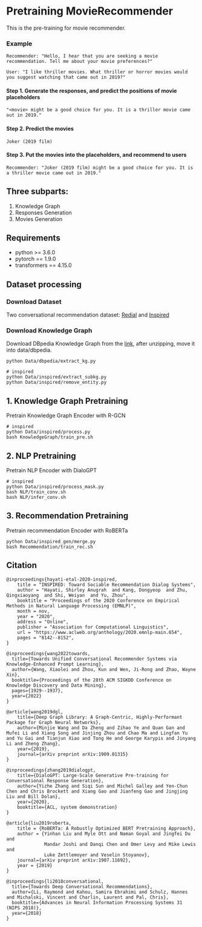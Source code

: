 # Pretraining MovieRecommender

This is the pre-training for movie recommender.
### Example

`Recommender: "Hello, I hear that you are seeking a movie recommendation. Tell me about your movie preferences?"`

`User: "I like thriller movies. What thriller or horror movies would you suggest watching that came out in 2019?"`

#### Step 1. Generate the responses, and predict the positions of movie placeholders
`"<movie> might be a good choice for you. It is a thriller movie came out in 2019."`
#### Step 2. Predict the movies
`Joker (2019 film)`
#### Step 3. Put the movies into the placeholders, and recommend to users
`Recommender: "Joker (2019 film) might be a good choice for you. It is a thriller movie came out in 2019."`

## Three subparts:

1. Knowledge Graph
2. Responses Generation
3. Movies Generation

## Requirements

- python >= 3.6.0
- pytorch == 1.9.0
- transformers == 4.15.0


## Dataset processing
### Download Dataset
Two conversational recommendation dataset: [Redial](https://redialdata.github.io/website/) and [Inspired](https://github.com/sweetpeach/Inspired)
### Download Knowledge Graph
Download DBpedia Knowledge Graph from the [link](https://databus.dbpedia.org/dbpedia/mappings/mappingbased-objects/2021.09.01/mappingbased-objects_lang=en.ttl.bz2), after unzipping, move it into data/dbpedia.
```
python Data/dbpedia/extract_kg.py

# inspired
python Data/inspired/extract_subkg.py
python Data/inspired/remove_entity.py
```

## 1. Knowledge Graph Pretraining
Pretrain Knowledge Graph Encoder with R-GCN
```
# inspired
python Data/inspired/process.py
bash KnowledgeGraph/train_pre.sh 
```
## 2. NLP Pretraining
Pretrain NLP Encoder with DialoGPT
```
# inspired
python Data/inspired/process_mask.py
bash NLP/train_conv.sh
bash NLP/infer_conv.sh
```

## 3. Recommendation Pretraining
Pretrain recommendation Encoder with RoBERTa
```
python Data/inspired_gen/merge.py
bash Recommendation/train_rec.sh
```
## Citation
```
@inproceedings{hayati-etal-2020-inspired,
    title = "INSPIRED: Toward Sociable Recommendation Dialog Systems",
    author = "Hayati, Shirley Anugrah  and Kang, Dongyeop  and Zhu, Qingxiaoyang  and Shi, Weiyan  and Yu, Zhou",
    booktitle = "Proceedings of the 2020 Conference on Empirical Methods in Natural Language Processing (EMNLP)",
    month = nov,
    year = "2020",
    address = "Online",
    publisher = "Association for Computational Linguistics",
    url = "https://www.aclweb.org/anthology/2020.emnlp-main.654",
    pages = "8142--8152",
}

@inproceedings{wang2022towards,
  title={Towards Unified Conversational Recommender Systems via Knowledge-Enhanced Prompt Learning},
  author={Wang, Xiaolei and Zhou, Kun and Wen, Ji-Rong and Zhao, Wayne Xin},
  booktitle={Proceedings of the 28th ACM SIGKDD Conference on Knowledge Discovery and Data Mining},
  pages={1929--1937},
  year={2022}
}

@article{wang2019dgl,
    title={Deep Graph Library: A Graph-Centric, Highly-Performant Package for Graph Neural Networks},
    author={Minjie Wang and Da Zheng and Zihao Ye and Quan Gan and Mufei Li and Xiang Song and Jinjing Zhou and Chao Ma and Lingfan Yu and Yu Gai and Tianjun Xiao and Tong He and George Karypis and Jinyang Li and Zheng Zhang},
    year={2019},
    journal={arXiv preprint arXiv:1909.01315}
}

@inproceedings{zhang2019dialogpt,
    title={DialoGPT: Large-Scale Generative Pre-training for Conversational Response Generation},
    author={Yizhe Zhang and Siqi Sun and Michel Galley and Yen-Chun Chen and Chris Brockett and Xiang Gao and Jianfeng Gao and Jingjing Liu and Bill Dolan},
    year={2020},
    booktitle={ACL, system demonstration}
}

@article{liu2019roberta,
    title = {RoBERTa: A Robustly Optimized BERT Pretraining Approach},
    author = {Yinhan Liu and Myle Ott and Naman Goyal and Jingfei Du and
              Mandar Joshi and Danqi Chen and Omer Levy and Mike Lewis and
              Luke Zettlemoyer and Veselin Stoyanov},
    journal={arXiv preprint arXiv:1907.11692},
    year = {2019}
}
    
@inproceedings{li2018conversational,
  title={Towards Deep Conversational Recommendations},
  author={Li, Raymond and Kahou, Samira Ebrahimi and Schulz, Hannes and Michalski, Vincent and Charlin, Laurent and Pal, Chris},
  booktitle={Advances in Neural Information Processing Systems 31 (NIPS 2018)},
  year={2018}
}
```
